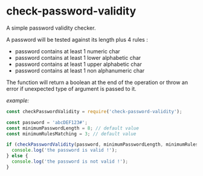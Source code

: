 # check-password-validity

A simple password validity checker.

A password will be tested against its length plus 4 rules :

- password contains at least 1 numeric char
- password contains at least 1 lower alphabetic char
- password contains at least 1 upper alphabetic char
- password contains at least 1 non alphanumeric char

The function will return a boolean at the end of the operation or throw an error if unexpected type of argument is passed to it.

*example:*

```javascript
const checkPasswordValidity = require('check-password-validity');

const password = 'abcDEF123#';
const minimumPasswordLength = 8; // default value
const minimumRulesMatching = 3; // default value

if (checkPasswordValidity(password, minimumPasswordLength, minimumRulesMatching)) {
  console.log('the password is valid !');
} else {
  console.log('the password is not valid !');
}
```
